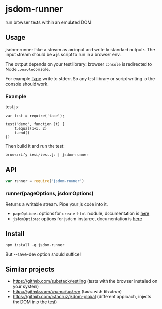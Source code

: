 # jsdom-runner

run browser tests within an emulated DOM


## Usage

jsdom-runner take a stream as an input and write to standard outputs.
The input stream should be a js script to run in a browser env.

The output depends on your test library: browser `console` is redirected to Node `console`console.

For example [Tape](https://github.com/substack/tape) write to stderr.
So any test library or script writing to the console should work.


### Example

test.js:

```
var test = require('tape');
 
test('demo', function (t) {
	t.equal(1+1, 2)
	t.end()
})
```

Then build it and run the test:

```
browserify test/test.js | jsdom-runner
```

## API

```js
var runner = require('jsdom-runner')
```

### runner(pageOptions, jsdomOptions)

Returns a writable stream. Pipe your js code into it.

* `pageOptions`: options for `create-html` module, documentation is [here](https://github.com/sethvincent/create-html#createhtmloptions)
* `jsdomOptions`: options for jsdom instance, documentation is [here](https://github.com/tmpvar/jsdom#customizing-jsdom)


## Install

```
npm install -g jsdom-runner
```

But --save-dev option should suffice!


## Similar projects
- https://github.com/substack/testling (tests with the browser installed on your system)
- https://github.com/shama/testron (tests with Electron)
- https://github.com/rstacruz/jsdom-global (different approach, injects the DOM into the test)
